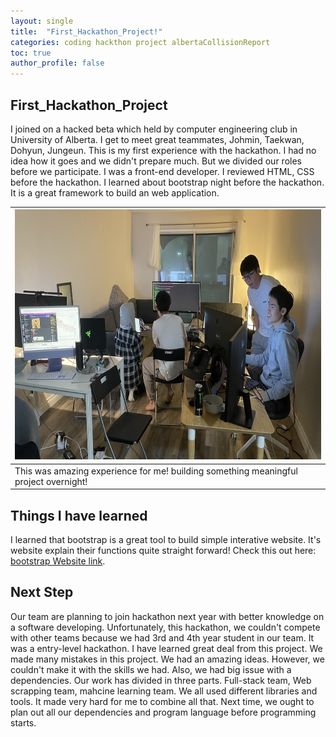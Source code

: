 ```yaml
---
layout: single
title:  "First_Hackathon_Project!"
categories: coding hackthon project albertaCollisionReport
toc: true
author_profile: false
---
```

## First_Hackathon_Project

I joined on a hacked beta which held by computer engineering club in University of Alberta. 
I get to meet great teammates, Johmin, Taekwan, Dohyun, Jungeun. 
This is my first experience with the hackathon. I had no idea how it goes and we didn't prepare much. 
But we divided our roles before we participate. I was a front-end developer. 
I reviewed HTML, CSS before the hackathon. I learned about bootstrap night before the hackathon. 
It is a great framework to build an web application. 

|<center><img src="/assets/images/IMG_6194.JPG" width="700" height="400"></center>|
|--|
|This was amazing experience for me! building something meaningful project overnight!|

## Things I have learned

I learned that bootstrap is a great tool to build simple interative website. It's website explain their functions quite straight forward! Check this out here: [bootstrap Website link](https://getbootstrap.com/docs/5.2/getting-started/introduction/). 

## Next Step

Our team are planning to join hackathon next year with better knowledge on a software developing. Unfortunately, this hackathon, we couldn't compete with other teams because we had 3rd and 4th year student in our team. It was a entry-level hackathon. I have learned great deal from this project. We made many mistakes in this project. We had an amazing ideas. However, we couldn't make it with the skills we had. Also, we had big issue with a dependencies. Our work has divided in three parts. Full-stack team, Web scrapping team, mahcine learning team. We all used different libraries and tools. It made very hard for me to combine all that. Next time, we ought to plan out all our dependencies and program language before programming starts.



